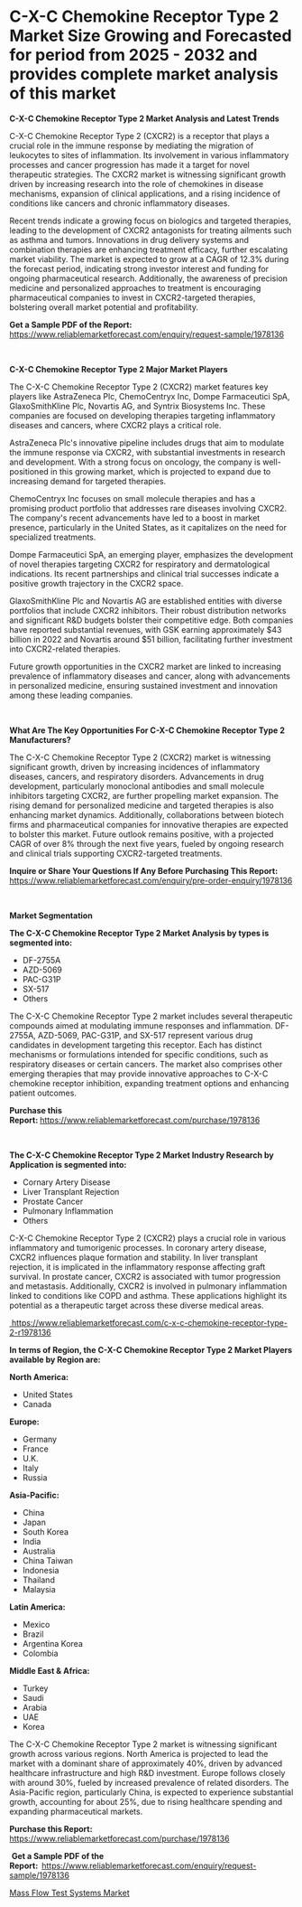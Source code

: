 <p><h1>C-X-C Chemokine Receptor Type 2 Market Size Growing and Forecasted for period from 2025 - 2032 and provides complete market analysis of this market</h1></p><p><strong>C-X-C Chemokine Receptor Type 2 Market Analysis and Latest Trends</strong></p>
<p><p>C-X-C Chemokine Receptor Type 2 (CXCR2) is a receptor that plays a crucial role in the immune response by mediating the migration of leukocytes to sites of inflammation. Its involvement in various inflammatory processes and cancer progression has made it a target for novel therapeutic strategies. The CXCR2 market is witnessing significant growth driven by increasing research into the role of chemokines in disease mechanisms, expansion of clinical applications, and a rising incidence of conditions like cancers and chronic inflammatory diseases.</p><p>Recent trends indicate a growing focus on biologics and targeted therapies, leading to the development of CXCR2 antagonists for treating ailments such as asthma and tumors. Innovations in drug delivery systems and combination therapies are enhancing treatment efficacy, further escalating market viability. The market is expected to grow at a CAGR of 12.3% during the forecast period, indicating strong investor interest and funding for ongoing pharmaceutical research. Additionally, the awareness of precision medicine and personalized approaches to treatment is encouraging pharmaceutical companies to invest in CXCR2-targeted therapies, bolstering overall market potential and profitability.</p></p>
<p><strong>Get a Sample PDF of the Report:&nbsp;</strong> <a href="https://www.reliablemarketforecast.com/enquiry/request-sample/1978136?utm_campaign=3078&utm_medium=2&utm_source=Github&utm_content=ia&utm_term=28032025&utm_id=c-x-c-chemokine-receptor-type-2">https://www.reliablemarketforecast.com/enquiry/request-sample/1978136</a></p>
<p>&nbsp;</p>
<p><strong>C-X-C Chemokine Receptor Type 2 Major Market Players</strong></p>
<p><p>The C-X-C Chemokine Receptor Type 2 (CXCR2) market features key players like AstraZeneca Plc, ChemoCentryx Inc, Dompe Farmaceutici SpA, GlaxoSmithKline Plc, Novartis AG, and Syntrix Biosystems Inc. These companies are focused on developing therapies targeting inflammatory diseases and cancers, where CXCR2 plays a critical role.</p><p>AstraZeneca Plc's innovative pipeline includes drugs that aim to modulate the immune response via CXCR2, with substantial investments in research and development. With a strong focus on oncology, the company is well-positioned in this growing market, which is projected to expand due to increasing demand for targeted therapies.</p><p>ChemoCentryx Inc focuses on small molecule therapies and has a promising product portfolio that addresses rare diseases involving CXCR2. The company's recent advancements have led to a boost in market presence, particularly in the United States, as it capitalizes on the need for specialized treatments.</p><p>Dompe Farmaceutici SpA, an emerging player, emphasizes the development of novel therapies targeting CXCR2 for respiratory and dermatological indications. Its recent partnerships and clinical trial successes indicate a positive growth trajectory in the CXCR2 space.</p><p>GlaxoSmithKline Plc and Novartis AG are established entities with diverse portfolios that include CXCR2 inhibitors. Their robust distribution networks and significant R&D budgets bolster their competitive edge. Both companies have reported substantial revenues, with GSK earning approximately $43 billion in 2022 and Novartis around $51 billion, facilitating further investment into CXCR2-related therapies.</p><p>Future growth opportunities in the CXCR2 market are linked to increasing prevalence of inflammatory diseases and cancer, along with advancements in personalized medicine, ensuring sustained investment and innovation among these leading companies.</p></p>
<p>&nbsp;</p>
<p><strong>What Are The Key Opportunities For C-X-C Chemokine Receptor Type 2 Manufacturers?</strong></p>
<p><p>The C-X-C Chemokine Receptor Type 2 (CXCR2) market is witnessing significant growth, driven by increasing incidences of inflammatory diseases, cancers, and respiratory disorders. Advancements in drug development, particularly monoclonal antibodies and small molecule inhibitors targeting CXCR2, are further propelling market expansion. The rising demand for personalized medicine and targeted therapies is also enhancing market dynamics. Additionally, collaborations between biotech firms and pharmaceutical companies for innovative therapies are expected to bolster this market. Future outlook remains positive, with a projected CAGR of over 8% through the next five years, fueled by ongoing research and clinical trials supporting CXCR2-targeted treatments.</p></p>
<p><strong>Inquire or Share Your Questions If Any Before Purchasing This Report:</strong> <a href="https://www.reliablemarketforecast.com/enquiry/pre-order-enquiry/1978136?utm_campaign=3078&utm_medium=2&utm_source=Github&utm_content=ia&utm_term=28032025&utm_id=c-x-c-chemokine-receptor-type-2">https://www.reliablemarketforecast.com/enquiry/pre-order-enquiry/1978136</a></p>
<p>&nbsp;</p>
<p><strong>Market Segmentation</strong></p>
<p><strong>The C-X-C Chemokine Receptor Type 2 Market Analysis by types is segmented into:</strong></p>
<p><ul><li>DF-2755A</li><li>AZD-5069</li><li>PAC-G31P</li><li>SX-517</li><li>Others</li></ul></p>
<p><p>The C-X-C Chemokine Receptor Type 2 market includes several therapeutic compounds aimed at modulating immune responses and inflammation. DF-2755A, AZD-5069, PAC-G31P, and SX-517 represent various drug candidates in development targeting this receptor. Each has distinct mechanisms or formulations intended for specific conditions, such as respiratory diseases or certain cancers. The market also comprises other emerging therapies that may provide innovative approaches to C-X-C chemokine receptor inhibition, expanding treatment options and enhancing patient outcomes.</p></p>
<p><strong>Purchase this Report:&nbsp;</strong><a href="https://www.reliablemarketforecast.com/purchase/1978136?utm_campaign=3078&utm_medium=2&utm_source=Github&utm_content=ia&utm_term=28032025&utm_id=c-x-c-chemokine-receptor-type-2">https://www.reliablemarketforecast.com/purchase/1978136</a></p>
<p>&nbsp;</p>
<p><strong>The C-X-C Chemokine Receptor Type 2 Market Industry Research by Application is segmented into:</strong></p>
<p><ul><li>Cornary Artery Disease</li><li>Liver Transplant Rejection</li><li>Prostate Cancer</li><li>Pulmonary Inflammation</li><li>Others</li></ul></p>
<p><p>C-X-C Chemokine Receptor Type 2 (CXCR2) plays a crucial role in various inflammatory and tumorigenic processes. In coronary artery disease, CXCR2 influences plaque formation and stability. In liver transplant rejection, it is implicated in the inflammatory response affecting graft survival. In prostate cancer, CXCR2 is associated with tumor progression and metastasis. Additionally, CXCR2 is involved in pulmonary inflammation linked to conditions like COPD and asthma. These applications highlight its potential as a therapeutic target across these diverse medical areas.</p></p>
<p><a href="https://www.reliablemarketforecast.com/c-x-c-chemokine-receptor-type-2-r1978136?utm_campaign=3078&utm_medium=2&utm_source=Github&utm_content=ia&utm_term=28032025&utm_id=c-x-c-chemokine-receptor-type-2">&nbsp;https://www.reliablemarketforecast.com/c-x-c-chemokine-receptor-type-2-r1978136</a></p>
<p><strong>In terms of Region, the C-X-C Chemokine Receptor Type 2 Market Players available by Region are:</strong></p>
<p>
    <p> <strong> North America: </strong>
        <ul>
            <li>United States</li>
            <li>Canada</li>
        </ul>
        </p> 
    <p> <strong> Europe: </strong>
        <ul>
            <li>Germany</li>
            <li>France</li>
            <li>U.K.</li>
            <li>Italy</li>
            <li>Russia</li>
        </ul>
        </p> 
    <p> <strong> Asia-Pacific: </strong>
        <ul>
            <li>China</li>
            <li>Japan</li>
            <li>South Korea</li>
            <li>India</li>
            <li>Australia</li>
            <li>China Taiwan</li>
            <li>Indonesia</li>
            <li>Thailand</li>
            <li>Malaysia</li>
        </ul>
        </p> 
    <p> <strong> Latin America: </strong>
        <ul>
            <li>Mexico</li>
            <li>Brazil</li>
            <li>Argentina Korea</li>
            <li>Colombia</li>
        </ul>
        </p> 
    <p> <strong> Middle East & Africa: </strong>
        <ul>
            <li>Turkey</li>
            <li>Saudi</li>
            <li>Arabia</li>
            <li>UAE</li>
            <li>Korea</li>
        </ul>
    </p>
    </p>
<p><p>The C-X-C Chemokine Receptor Type 2 market is witnessing significant growth across various regions. North America is projected to lead the market with a dominant share of approximately 40%, driven by advanced healthcare infrastructure and high R&D investment. Europe follows closely with around 30%, fueled by increased prevalence of related disorders. The Asia-Pacific region, particularly China, is expected to experience substantial growth, accounting for about 25%, due to rising healthcare spending and expanding pharmaceutical markets.</p></p>
<p><strong>Purchase this Report: </strong><a href="https://www.reliablemarketforecast.com/purchase/1978136?utm_campaign=3078&utm_medium=2&utm_source=Github&utm_content=ia&utm_term=28032025&utm_id=c-x-c-chemokine-receptor-type-2">https://www.reliablemarketforecast.com/purchase/1978136</a></p>
<p>&nbsp;<strong>Get a Sample PDF of the Report:&nbsp;&nbsp;</strong><a href="https://www.reliablemarketforecast.com/enquiry/request-sample/1978136?utm_campaign=3078&utm_medium=2&utm_source=Github&utm_content=ia&utm_term=28032025&utm_id=c-x-c-chemokine-receptor-type-2">https://www.reliablemarketforecast.com/enquiry/request-sample/1978136</a></p>
<p><strong></strong></p>
<p><p><a href="https://github.com/baetahassaz6/Market-Research-Report-List-1/blob/main/mass-flow-test-systems-market.md?utm_campaign=3078&utm_medium=2&utm_source=Github&utm_content=ia&utm_term=28032025&utm_id=c-x-c-chemokine-receptor-type-2">Mass Flow Test Systems Market</a></p></p>